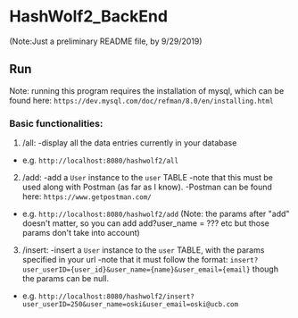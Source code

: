 # HashWolf2_BackEnd
(Note:Just a preliminary README file, by 9/29/2019)

## Run 
Note: running this program requires the installation of mysql,
which can be found here: `https://dev.mysql.com/doc/refman/8.0/en/installing.html`

### Basic functionalities:
1. /all:
  -display all the data entries currently in your database
  - e.g. `http://localhost:8080/hashwolf2/all`
  
2. /add:
  -add a `User` instance to the `user` TABLE
  -note that this must be used along with Postman (as far as I know).
  -Postman can be found here: `https://www.getpostman.com/`
  - e.g. `http://localhost:8080/hashwolf2/add` 
  (Note: the params after "add" doesn't matter, so you can add add?user_name = ??? etc but those params don't take into account)

3. /insert:
  -insert a  `User` instance to the `user` TABLE, with the params specified in your url
  -note that it must follow the format: `insert?user_userID={user_id}&user_name={name}&user_email={email}` though the params can be null.
  - e.g. `http://localhost:8080/hashwolf2/insert?user_userID=250&user_name=oski&user_email=oski@ucb.com`
  
